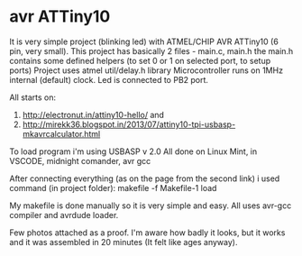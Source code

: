 # avr ATTiny10
It is very simple project (blinking led) with ATMEL/CHIP AVR ATTiny10 (6 pin, very small). 
This project has basically 2 files - main.c, main.h
the main.h contains some defined helpers (to set 0 or 1 on selected port, to setup ports)
Project uses atmel util/delay.h library
Microcontroller runs on 1MHz internal (default) clock.
Led is connected to PB2 port.

All starts on: 
1. http://electronut.in/attiny10-hello/
and
2. http://mirekk36.blogspot.in/2013/07/attiny10-tpi-usbasp-mkavrcalculator.html

To load program i'm using USBASP v 2.0
All done on Linux Mint, in VSCODE, midnight comander, avr gcc

After connecting everything (as on the page from the second link) i used command (in project folder):
  makefile -f Makefile-1 load

My makefile is done manually so it is very simple and easy. All uses avr-gcc compiler and avrdude loader.

Few photos attached as a proof. I'm aware how badly it looks, but it works
and it was assembled in 20 minutes (It felt like ages anyway).
